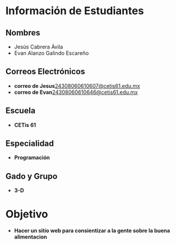 # Información de Estudiantes

## Nombres
- Jesús Cabrera Ávila  
- Evan Alanzo Galindo Escareño

## Correos Electrónicos
- **correo de Jesus**[24308060610607@cetis61.edu.mx](mailto:24308060610607@cetis61.edu.mx)  
- **correo de Evan**[24308060610646@cetis61.edu.mx](mailto:24308060610646@cetis61.edu.mx)

## Escuela
- **CETis 61**

## Especialidad
- **Programación**
## Gado y Grupo
- **3-D**
# Objetivo
- **Hacer un sitio web para consientizar a la gente sobre la buena alimentacion**
